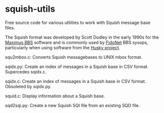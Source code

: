squish-utils
============

Free source code for various utilities to work with Squish message base
files.


The Squish format was developed by Scott Dudley in the early 1990s for the
[Maximus BBS](https://github.com/sdudley/maximus) software and is commonly
used by [FidoNet](https://en.wikipedia.org/wiki/FidoNet) BBS sysops,
particularly when using software from the [Husky project](https://github.com/huskyproject).

squ2mbox.c: Converts Squish messagebases to UNIX mbox format.

sqidx.py: Create an index of messages in a Squish base in CSV format. Supercedes sqidx.c.

sqidx.c: Create an index of messages in a Squish base in CSV format. Obsoleted by sqidx.py.

squid.c: Display information about a Squish base.

sqd2sqi.py: Create a new Squish SQI file from an existing SQD file.
